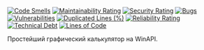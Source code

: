 [![Code Smells](https://sonarcloud.io/api/project_badges/measure?project=Hummel009_Calculator-WinAPI&metric=code_smells)](https://sonarcloud.io/summary/overall?id=Hummel009_Calculator-WinAPI)
[![Maintainability Rating](https://sonarcloud.io/api/project_badges/measure?project=Hummel009_Calculator-WinAPI&metric=sqale_rating)](https://sonarcloud.io/summary/overall?id=Hummel009_Calculator-WinAPI)
[![Security Rating](https://sonarcloud.io/api/project_badges/measure?project=Hummel009_Calculator-WinAPI&metric=security_rating)](https://sonarcloud.io/summary/overall?id=Hummel009_Calculator-WinAPI)
[![Bugs](https://sonarcloud.io/api/project_badges/measure?project=Hummel009_Calculator-WinAPI&metric=bugs)](https://sonarcloud.io/summary/overall?id=Hummel009_Calculator-WinAPI)
[![Vulnerabilities](https://sonarcloud.io/api/project_badges/measure?project=Hummel009_Calculator-WinAPI&metric=vulnerabilities)](https://sonarcloud.io/summary/overall?id=Hummel009_Calculator-WinAPI)
[![Duplicated Lines (%)](https://sonarcloud.io/api/project_badges/measure?project=Hummel009_Calculator-WinAPI&metric=duplicated_lines_density)](https://sonarcloud.io/summary/overall?id=Hummel009_Calculator-WinAPI)
[![Reliability Rating](https://sonarcloud.io/api/project_badges/measure?project=Hummel009_Calculator-WinAPI&metric=reliability_rating)](https://sonarcloud.io/summary/overall?id=Hummel009_Calculator-WinAPI)
[![Technical Debt](https://sonarcloud.io/api/project_badges/measure?project=Hummel009_Calculator-WinAPI&metric=sqale_index)](https://sonarcloud.io/summary/overall?id=Hummel009_Calculator-WinAPI)
[![Lines of Code](https://sonarcloud.io/api/project_badges/measure?project=Hummel009_Calculator-WinAPI&metric=ncloc)](https://sonarcloud.io/summary/overall?id=Hummel009_Calculator-WinAPI)

Простейший графический калькулятор на WinAPI.
